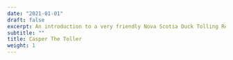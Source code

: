 ```yaml
---
date: "2021-01-01"
draft: false
excerpt: An introduction to a very friendly Nova Scotia Duck Tolling Retriever, Casper!
subtitle: ""
title: Casper The Toller
weight: 1
---
```

